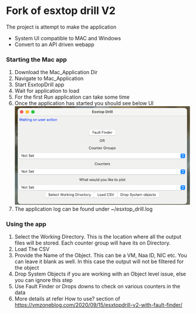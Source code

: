 # Fork of esxtop drill V2

The project is attempt to make the application 
- System UI compatible to MAC and Windows
- Convert to an API driven webapp

### Starting the Mac app
1. Download the Mac_Application Dir
2. Navigate to Mac_Application
3. Start EsxtopDrill app
4. Wait for application to load 
5. For the first Run application can take some time 
6. Once the application has started you should see below UI ![img_1.png](img_1.png)
7. The application log can be found under ~/esxtop_drill.log


### Using the app

1. Select the Working Directory. This is the location where all the output files will be stored. Each counter group will have its on Directory.
2. Load The CSV 
3. Provide the Name of the Object. This can be a VM, Naa ID, NIC etc. You can leave it blank as well. In this case the output will not be filtered for the object 
3. Drop System Objects if you are working with an Object level issue, else you can ignore this step
4. Use Fault Finder or Drops downs to check on various counters in the data
5. More details at refer How to use? section of https://vmzoneblog.com/2020/09/15/esxtopdrill-v2-with-fault-finder/
